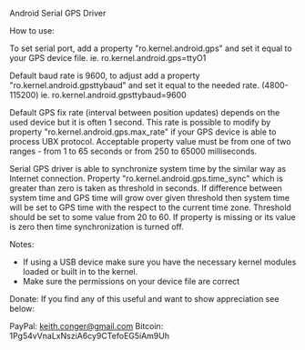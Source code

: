 Android Serial GPS Driver

How to use:

To set serial port, add a property "ro.kernel.android.gps" and set it equal to your GPS device file.
ie. ro.kernel.android.gps=ttyO1

Default baud rate is 9600, to adjust add a property "ro.kernel.android.gpsttybaud" and set it equal to the needed rate. (4800-115200)
ie. ro.kernel.android.gpsttybaud=9600

Default GPS fix rate (interval between position updates) depends on the used device but it is often 1 second.  This rate is possible
to modify by property "ro.kernel.android.gps.max_rate" if your GPS device is able to process UBX protocol. Acceptable property value
must be from one of two ranges - from 1 to 65 seconds or from 250 to 65000 milliseconds.

Serial GPS driver is able to synchronize system time by the similar way as Internet connection. Property
"ro.kernel.android.gps.time_sync" which is greater than zero is taken as threshold in seconds. If difference between system time
and GPS time will grow over given threshold then system time will be set to GPS time with the respect to the current time zone.
Threshold should be set to some value from 20 to 60. If property is missing or its value is zero then time synchronization
is turned off.

Notes:
* If using a USB device make sure you have the necessary kernel modules loaded or built in to the kernel.
* Make sure the permissions on your device file are correct

Donate:
If you find any of this useful and want to show appreciation see below:

PayPal: keith.conger@gmail.com
Bitcoin: 1Pg54vVnaLxNsziA6cy9CTefoEG5iAm9Uh
